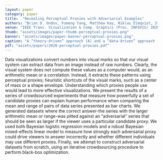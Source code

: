```yaml
---
layout: paper
category: paper
title:  "Revealing Perceptual Proxies with Adversarial Examples"
authors: "Brian D. Ondov, Fumeng Yang, Matthew Kay, Niklas Elmqvist, Steven Franconeri"
venue: "IEEE Trans. Visualization & Comp. Graphics (Proc. INFOVIS) 2020"
thumb: "assets/images/paper-thumb-perceptual-proxies.png"
banner: "assets/images/paper-banner-perceptual-proxies.png"
caption: "A “theory-driven” approach (A) and a “data-driven” approach (B) for uncovering how the visual system extracts statistics from a visualization, by pitting correct answers against adversarial models of candidate perceptual proxies"
pdf: "assets/papers/2020-perceptual-proxies.pdf"
---
```


<!-- abstract -->
<p>Data visualizations convert numbers into visual marks so that our visual system can extract data from an image instead of raw numbers. Clearly, the visual system does not compute these values as a computer would, as an arithmetic mean or a correlation. Instead, it extracts these patterns using perceptual proxies; heuristic shortcuts of the visual marks, such as a center of mass or a shape envelope. Understanding which proxies people use would lead to more effective visualizations. We present the results of a series of crowdsourced experiments that measure how powerfully a set of candidate proxies can explain human performance when comparing the mean and range of pairs of data series presented as bar charts. We generated datasets where the correct answer-the series with the larger arithmetic mean or range-was pitted against an “adversarial” series that should be seen as larger if the viewer uses a particular candidate proxy. We used both Bayesian logistic regression models and a robust Bayesian mixed-effects linear model to measure how strongly each adversarial proxy could drive viewers to answer incorrectly and whether different individuals may use different proxies. Finally, we attempt to construct adversarial datasets from scratch, using an iterative crowdsourcing procedure to perform black-box optimization.</p>

